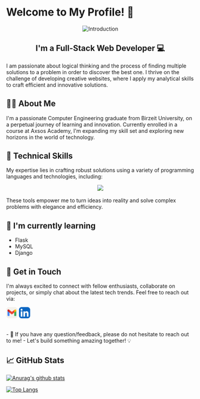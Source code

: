 # Welcome to My Profile! 👋

<div align="center">
  <img src="gif.gif" alt="Introduction" >
</div>

<h2 align="center">
I'm a Full-Stack Web Developer 💻
</h2> 

I am passionate about logical thinking and the process of finding multiple solutions to a problem in order to discover the best one. I thrive on the challenge of developing creative websites, where I apply my analytical skills to craft efficient and innovative solutions.


## 👩‍💻 About Me

I'm a passionate Computer Engineering graduate from Birzeit University, on a perpetual journey of learning and innovation. Currently enrolled in a course at Axsos Academy, I'm expanding my skill set and exploring new horizons in the world of technology.


## 💼 Technical Skills

My expertise lies in crafting robust solutions using a variety of programming languages and technologies, including:

 <p align="center">
  <a href="https://skillicons.dev">
    <img src="https://skillicons.dev/icons?i=c,git,html,css,js,py"/>
  </a>
</p>

These tools empower me to turn ideas into reality and solve complex problems with elegance and efficiency. 


## 🌱 I'm currently learning

- Flask
- MySQL
- Django

  
## 🤝 Get in Touch

I'm always excited to connect with fellow enthusiasts, collaborate on projects, or simply chat about the latest tech trends. Feel free to reach out via:

[<img src="Gmail-Light.svg" width="30" height="30">](mailto:r.farhoud2000@gmail.com)
[<img src="LinkedIn.svg" width="30" height="30">](https://www.linkedin.com/in/rand-farhoud-301b64184/)



</br>
- 💬 If you have any question/feedback, please do not hesitate to reach out to me!
- Let's build something amazing together! 💡

## 📈 GitHub Stats 

[![Anurag's github stats](https://github-readme-stats.vercel.app/api?username=Farhoud-Rand)](https://github.com/Farhoud-Rand)

[![Top Langs](https://github-readme-stats.vercel.app/api/top-langs/?username=Farhoud-Rand&layout=compact)](https://github.com/Farhoud-Rand)

